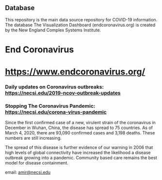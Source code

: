 ## Database

This repository is the main data source repository for COVID-19 information. The database 
The Visualization Dashboard (endcoronavirus.org) is created by the New England Complex Systems Institute.




# End Coronavirus

# https://www.endcoronavirus.org/
 
### Daily updates on Coronavirus outbreaks: https://necsi.edu/2019-ncov-outbreak-updates

### Stopping The Coronavirus Pandemic: https://necsi.edu/corona-virus-pandemic

Since the first confirmed case of a new, virulent strain of the coronavirus in December in Wuhan, China, the disease has spread to 75 countries. As of March 4, 2020, there are 93,090 confirmed cases and 3,198 deaths. These numbers are still increasing.

The spread of this disease is further evidence of our warning in 2006 that high levels of global connectivity have increased the likelihood a disease outbreak growing into a pandemic. Community based care remains the best model for disease containment.

email: amir@necsi.edu
